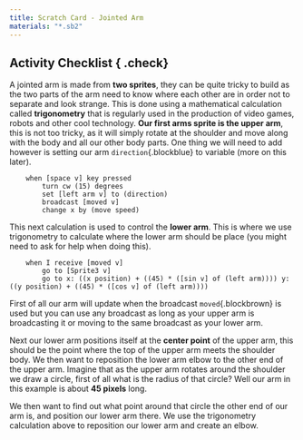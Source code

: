 ```yaml
---
title: Scratch Card - Jointed Arm
materials: "*.sb2"
---
```


## Activity Checklist { .check}

A jointed arm is made from **two sprites**, they can be quite tricky to build as the two parts of the arm need to know where each other are in order not to separate and look strange. This is done using a mathematical calculation called **trigonometry** that is regularly used in the production of video games, robots and other cool technology. **Our first arms sprite is the upper arm**, this is not too tricky, as it will simply rotate at the shoulder and move along with the body and all our other body parts. One thing we will need to add however is setting our arm `direction`{.blockblue} to variable (more on this later).

```blocks
	when [space v] key pressed
		turn cw (15) degrees
		set [left arm v] to (direction)
		broadcast [moved v]
		change x by (move speed)
```

This next calculation is used to control the **lower arm**. This is where we use trigonometry to calculate where the lower arm should be place (you might need to ask for help when doing this).

```blocks
	when I receive [moved v]
		go to [Sprite3 v]
		go to x: ((x position) + ((45) * ([sin v] of (left arm)))) y: ((y position) + ((45) * ([cos v] of (left arm))))
```

First of all our arm will update when the broadcast `moved`{.blockbrown} is used but you can use any broadcast as long as your upper arm is broadcasting it or moving to the same broadcast as your lower arm.

Next our lower arm positions itself at the **center point** of the upper arm, this should be the point where the top of the upper arm meets the shoulder body. We then want to reposition the lower arm elbow to the other end of the upper arm. Imagine that as the upper arm rotates around the shoulder we draw a circle, first of all what is the radius of that circle? Well our arm in this example is about **45 pixels** long.

We then want to find out what point around that circle the other end of our arm is, and position our lower arm there. We use the trigonometry calculation above to reposition our lower arm and create an elbow.
